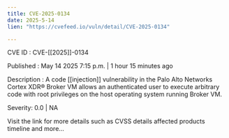 ```yaml
---
title: CVE-2025-0134
date: 2025-5-14
lien: "https://cvefeed.io/vuln/detail/CVE-2025-0134"

---
```


CVE ID : CVE-[[2025]]-0134

Published :  May 14
2025
7:15 p.m. | 1 hour
15 minutes ago

Description : A code [[injection]] vulnerability in the Palo Alto Networks Cortex XDR® Broker VM allows an authenticated user to execute arbitrary code with root privileges on the host operating system running Broker VM.

Severity: 0.0 | NA

Visit the link for more details
such as CVSS details
affected products
timeline
and more...
